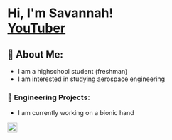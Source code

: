 <h1>Hi, I'm Savannah! <br/><a <a href="https://www.youtube.com/@savsofficial028">YouTuber</a></h1>

<h2>🦖 About Me:</h2>

- I am a highschool student (freshman)
- I am interested in studying aerospace engineering

<h3>🚀 Engineering Projects:</h3>

- I am currently working on a bionic hand


[<img align="left" alt="SavannahNelsen | YouTube" width="22px" src="https://cdn.jsdelivr.net/npm/simple-icons@v3/icons/youtube.svg" />][youtube]

[youtube]: https://www.youtube.com/@savsofficial028


<!--
**savsofficial/savsofficial** is a ✨ _special_ ✨ repository because its `README.md` (this file) appears on your GitHub profile.

